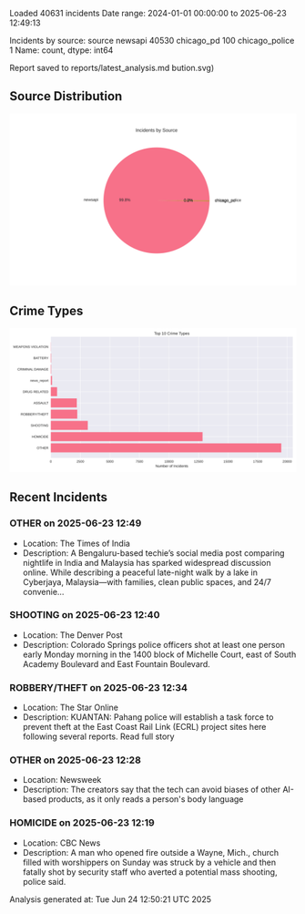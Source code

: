 
Loaded 40631 incidents
Date range: 2024-01-01 00:00:00 to 2025-06-23 12:49:13

Incidents by source:
source
newsapi           40530
chicago_pd          100
chicago_police        1
Name: count, dtype: int64

Report saved to reports/latest_analysis.md
bution.svg)

## Source Distribution
![Source Distribution](images/source_distribution.svg)

## Crime Types
![Crime Types](images/crime_types.svg)

## Recent Incidents

### OTHER on 2025-06-23 12:49
- Location: The Times of India
- Description: A Bengaluru-based techie’s social media post comparing nightlife in India and Malaysia has sparked widespread discussion online. While describing a peaceful late-night walk by a lake in Cyberjaya, Malaysia—with families, clean public spaces, and 24/7 convenie…


### SHOOTING on 2025-06-23 12:40
- Location: The Denver Post
- Description: Colorado Springs police officers shot at least one person early Monday morning in the 1400 block of Michelle Court, east of South Academy Boulevard and East Fountain Boulevard.


### ROBBERY/THEFT on 2025-06-23 12:34
- Location: The Star Online
- Description: KUANTAN: Pahang police will establish a task force to prevent theft at the East Coast Rail Link (ECRL) project sites here following several reports. Read full story


### OTHER on 2025-06-23 12:28
- Location: Newsweek
- Description: The creators say that the tech can avoid biases of other AI-based products, as it only reads a person's body language


### HOMICIDE on 2025-06-23 12:19
- Location: CBC News
- Description: A man who opened fire outside a Wayne, Mich., church filled with worshippers on Sunday was struck by a vehicle and then fatally shot by security staff who averted a potential mass shooting, police said.

Analysis generated at: Tue Jun 24 12:50:21 UTC 2025
